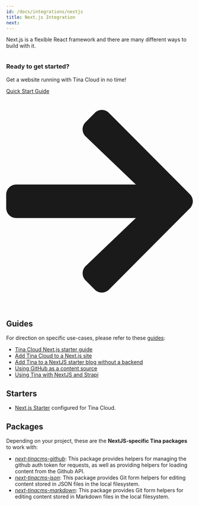 ```yaml
---
id: /docs/integrations/nextjs
title: Next.js Integration
next:
---
```


Next.js is a flexible React framework and there are many different ways to build with it.

<div class="callout">
<img className="learnImage" src="../../../img/tina-laptop.png" alt="" />
  <div>
  <h3>Ready to get started?</h3>
  <p>Get a website running with Tina Cloud in no time!</P>
  <a href="/guides/tina-cloud/starter/overview/" class="calloutButton">Quick Start Guide <svg stroke="currentColor" fill="currentColor" stroke-width="0" viewBox="0 0 448 512" xmlns="http://www.w3.org/2000/svg"><path d="M190.5 66.9l22.2-22.2c9.4-9.4 24.6-9.4 33.9 0L441 239c9.4 9.4 9.4 24.6 0 33.9L246.6 467.3c-9.4 9.4-24.6 9.4-33.9 0l-22.2-22.2c-9.5-9.5-9.3-25 .4-34.3L311.4 296H24c-13.3 0-24-10.7-24-24v-32c0-13.3 10.7-24 24-24h287.4L190.9 101.2c-9.8-9.3-10-24.8-.4-34.3z"></path></svg></a>
  </div>
</div>

## Guides

For direction on specific use-cases, please refer to these [guides](/guides#nextjs):

- [Tina Cloud Next.js starter guide](/guides/tina-cloud/starter/overview/)
- [Add Tina Cloud to a Next.js site](/guides/tina-cloud/existing-site/overview/)
- [Add Tina to a NextJS starter blog without a backend](/guides/nextjs/adding-tina/overview)
- [Using GitHub as a content source](/guides/nextjs/github/initial-setup)
- [Using Tina with NextJS and Strapi](/guides/nextjs/tina-with-strapi/overview)


## Starters

- [Next.js Starter](https://github.com/tinacms/tina-cloud-starter) configured for Tina Cloud.

## Packages

Depending on your project, these are the **NextJS-specific Tina packages** to work with:

- [_next-tinacms-github_](https://github.com/tinacms/tinacms/tree/master/packages/next-tinacms-github): This package provides helpers for managing the github auth token for requests, as well as providing helpers for loading content from the Github API.
- [_next-tinacms-json_](https://github.com/tinacms/tinacms/tree/master/packages/next-tinacms-json): This package provides Git form helpers for editing content stored in JSON files in the local filesystem.
- [_next-tinacms-markdown_](https://github.com/tinacms/tinacms/tree/master/packages/next-tinacms-markdown): This package provides Git form helpers for editing content stored in Markdown files in the local filesystem.
